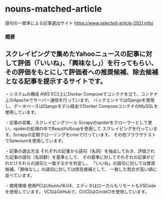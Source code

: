 # nouns-matched-article

語句の一致率による記事選出サイト
https://www.selected-article-2021.info/

### 概要
スクレイピングで集めたYahooニュースの記事に対して評価（「いいね」、「興味なし」）を行ってもらい、
その評価をもとにして評価者への推奨候補、除去候補となる記事を提示するサイトです。
---

・システムの構成
AWS EC2上にDocker Composeでコンテナを立て、コンテナ上のApacheでサーバー通信を行っています。
バックエンドではDjangoを使用し、データベースはDjangoモデル経由でDocker ComposeコンテナのMySQLを
使用しています。

・記事の収集、スクレイピングツール
Scrapyのspiderをクローラーとして使い、spiderの処理の中でBeautifulSoupを使用して
スクレイピングを行っています。Scrapyの定期クローリングをcronで行っています。
その他ブラウザテストでSeleniumを使用しています。

・記事の選出方法
それぞれの記事から語句（名詞）を抽出しておき、評価された記事の語句（名詞群）を基準として、
その基準に対してそれぞれの記事がどれだけそれらの語句と一致するかを判定し、
「いいね」の語句に対しては推奨候補、「興味なし」の語句に対しては除去候補として、
一致した割合が高い順に並べています。

・開発環境
使用PCはUbuntu16.04、エディタはローカルもリモートもVSCodeを使用しています。
VCSはGitHubで、CI/CDはCircleCIを使用しています。
